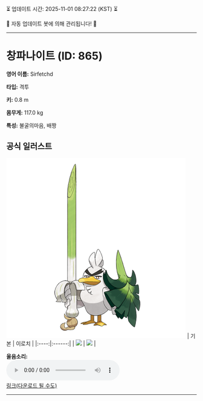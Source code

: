
⏳ 업데이트 시간: 2025-11-01 08:27:22 (KST) ⏳

🤖 자동 업데이트 봇에 의해 관리됩니다! 🤖

---

# 창파나이트 (ID: 865)
**영어 이름:** Sirfetchd

**타입:** 격투

**키:** 0.8 m

**몸무게:** 117.0 kg

**특성:** 불굴의마음, 배짱

## 공식 일러스트
![](https://raw.githubusercontent.com/PokeAPI/sprites/master/sprites/pokemon/other/official-artwork/865.png)
| 기본 | 이로치 |
|:----:|:------:|
| <img src="http://play.pokemonshowdown.com/sprites/ani/sirfetchd.gif" width="200"> | <img src="http://play.pokemonshowdown.com/sprites/ani-shiny/sirfetchd.gif" width="200"> |

**울음소리:**<br><audio controls src="https://raw.githubusercontent.com/PokeAPI/cries/main/cries/pokemon/latest/865.ogg"></audio><br> [링크(다운로드 될 수도)](https://raw.githubusercontent.com/PokeAPI/cries/main/cries/pokemon/latest/865.ogg)


---
